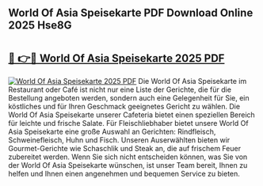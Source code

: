 ## World Of Asia Speisekarte PDF Download Online 2025 Hse8G

# <h2><a href="http://gcbj50.nevu.top/?p=World+Of+Asia+Speisekarte">🔗 👉🔴 World Of Asia Speisekarte 2025 PDF</a></h2>

[![World Of Asia Speisekarte 2025 PDF](https://i.imgur.com/dBaPXMq.png)](http://gcbj50.nevu.top/?p=World+Of+Asia+Speisekarte)
Die World Of Asia Speisekarte im Restaurant oder Café ist nicht nur eine Liste der Gerichte, die für die Bestellung angeboten werden, sondern auch eine Gelegenheit für Sie, ein köstliches und für Ihren Geschmack geeignetes Gericht zu wählen. Die World Of Asia Speisekarte unserer Cafeteria bietet einen speziellen Bereich für leichte und frische Salate. Für Fleischliebhaber bietet unsere World Of Asia Speisekarte eine große Auswahl an Gerichten: Rindfleisch, Schweinefleisch, Huhn und Fisch. Unseren Auserwählten bieten wir Gourmet-Gerichte wie Schaschlik und Steak an, die auf frischem Feuer zubereitet werden. Wenn Sie sich nicht entscheiden können, was Sie von der World Of Asia Speisekarte wünschen, ist unser Team bereit, Ihnen zu helfen und Ihnen einen angenehmen und bequemen Service zu bieten.
